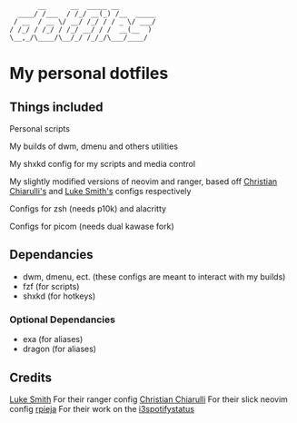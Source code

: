 ```
       __      __  _____ __
  ____/ /___  / /_/ __(_) /__  _____
 / __  / __ \/ __/ /_/ / / _ \/ ___/
/ /_/ / /_/ / /_/ __/ / /  __(__  )
\__,_/\____/\__/_/ /_/_/\___/____/
```


# My personal dotfiles

## Things included

Personal scripts

My builds of dwm, dmenu and others utilities

My shxkd config for my scripts and media control 

My slightly modified versions of neovim and ranger,
based off [Christian Chiarulli's](https://github.com/ChristianChiarulli/nvim) and [Luke Smith's](https://github.com/LukeSmithxyz/voidrice) configs respectively

Configs for zsh (needs p10k) and alacritty

Configs for picom (needs dual kawase fork)

## Dependancies

* dwm, dmenu, ect. (these configs are meant to interact with my builds)
* fzf (for scripts)
* shxkd (for hotkeys)

### Optional Dependancies

* exa (for aliases)
* dragon (for aliases)

## Credits

[Luke Smith](https://github.com/LukeSmithxyz) For their ranger config
[Christian Chiarulli](https://github.com/ChristianChiarulli) For their slick neovim config
[rpieja](https://github.com/rpieja) For their work on the [i3spotifystatus](https://github.com/rpieja/i3spotifystatus)
